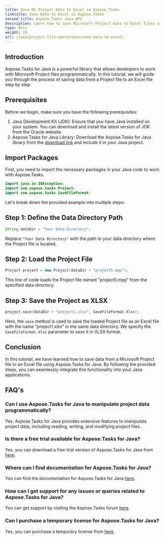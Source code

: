```yaml
---
title: Save MS Project Data to Excel in Aspose.Tasks
linktitle: Save Data to Excel in Aspose.Tasks
second_title: Aspose.Tasks Java API
description: Learn how to save Microsoft Project data to Excel files using Aspose.Tasks for Java. Easy integration for Java developers.
type: docs
weight: 19
url: /java/project-file-operations/save-data-to-excel/
---
```

## Introduction
Aspose.Tasks for Java is a powerful library that allows developers to work with Microsoft Project files programmatically. In this tutorial, we will guide you through the process of saving data from a Project file to an Excel file step by step.
## Prerequisites
Before we begin, make sure you have the following prerequisites:
1. Java Development Kit (JDK): Ensure that you have Java installed on your system. You can download and install the latest version of JDK from the Oracle website.
2. Aspose.Tasks for Java Library: Download the Aspose.Tasks for Java library from the [download link](https://releases.aspose.com/tasks/java/) and include it in your Java project.

## Import Packages
First, you need to import the necessary packages in your Java code to work with Aspose.Tasks.
```java
import java.io.IOException;
import com.aspose.tasks.Project;
import com.aspose.tasks.SaveFileFormat;
```

Let's break down the provided example into multiple steps:
## Step 1: Define the Data Directory Path
```java
String dataDir = "Your Data Directory";
```
Replace `"Your Data Directory"` with the path to your data directory where the Project file is located.
## Step 2: Load the Project File
```java
Project project = new Project(dataDir + "project5.mpp");
```
This line of code loads the Project file named "project5.mpp" from the specified data directory.
## Step 3: Save the Project as XLSX
```java
project.save(dataDir + "project1.xlsx", SaveFileFormat.Xlsx);
```
Here, the `save` method is used to save the loaded Project file as an Excel file with the name "project1.xlsx" in the same data directory. We specify the `SaveFileFormat.Xlsx` parameter to save it in XLSX format.

## Conclusion
In this tutorial, we have learned how to save data from a Microsoft Project file to an Excel file using Aspose.Tasks for Java. By following the provided steps, you can seamlessly integrate this functionality into your Java applications.
## FAQ's
### Can I use Aspose.Tasks for Java to manipulate project data programmatically?
Yes, Aspose.Tasks for Java provides extensive features to manipulate project data, including reading, writing, and modifying project files.
### Is there a free trial available for Aspose.Tasks for Java?
Yes, you can download a free trial version of Aspose.Tasks for Java from [here](https://releases.aspose.com/).
### Where can I find documentation for Aspose.Tasks for Java?
You can find the documentation for Aspose.Tasks for Java [here](https://reference.aspose.com/tasks/java/).
### How can I get support for any issues or queries related to Aspose.Tasks for Java?
You can get support by visiting the Aspose.Tasks forum [here](https://forum.aspose.com/c/tasks/15).
### Can I purchase a temporary license for Aspose.Tasks for Java?
Yes, you can purchase a temporary license from [here](https://purchase.aspose.com/temporary-license/).
